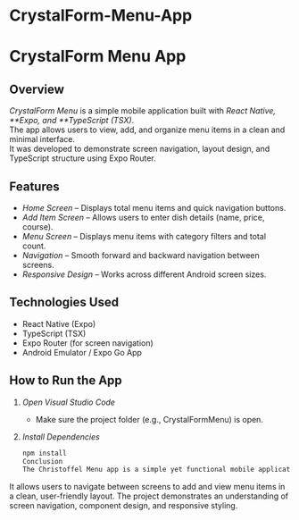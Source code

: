 # CrystalForm-Menu-App
# CrystalForm Menu App

##  Overview
*CrystalForm Menu* is a simple mobile application built with *React Native, **Expo, and **TypeScript (TSX)*.  
The app allows users to view, add, and organize menu items in a clean and minimal interface.  
It was developed to demonstrate screen navigation, layout design, and TypeScript structure using Expo Router.

##  Features
-  *Home Screen* – Displays total menu items and quick navigation buttons.  
-  *Add Item Screen* – Allows users to enter dish details (name, price, course).  
-  *Menu Screen* – Displays menu items with category filters and total count.  
-  *Navigation* – Smooth forward and backward navigation between screens.  
-  *Responsive Design* – Works across different Android screen sizes.

##  Technologies Used
- React Native (Expo)
- TypeScript (TSX)
- Expo Router (for screen navigation)
- Android Emulator / Expo Go App

##  How to Run the App

1. *Open Visual Studio Code*
   - Make sure the project folder (e.g., CrystalFormMenu) is open.

2. *Install Dependencies*
   ```bash
   npm install
   Conclusion
   The Christoffel Menu app is a simple yet functional mobile application built with React Native, Expo, and TypeScript.
It allows users to navigate between screens to add and view menu items in a clean, user-friendly layout.
The project demonstrates an understanding of screen navigation, component design, and responsive styling.
